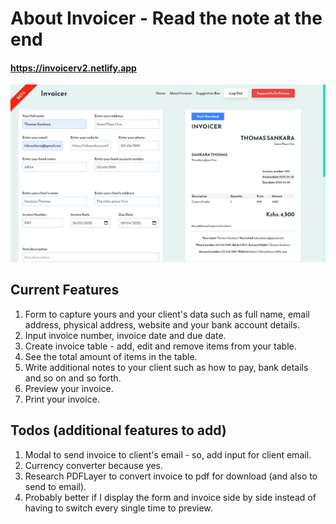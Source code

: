 # About Invoicer - Read the note at the end

#### https://invoicerv2.netlify.app

![alt](./Screenshot.png)

## Current Features

1. Form to capture yours and your client's data such as full name, email address, physical address, website and your bank account details.
2. Input invoice number, invoice date and due date.
3. Create invoice table - add, edit and remove items from your table.
4. See the total amount of items in the table.
5. Write additional notes to your client such as how to pay, bank details and so on and so forth.
6. Preview your invoice.
7. Print your invoice.

## Todos (additional features to add)

1. Modal to send invoice to client's email - so, add input for client email.
2. Currency converter because yes.
3. Research PDFLayer to convert invoice to pdf for download (and also to send to email).
4. Probably better if I display the form and invoice side by side instead of having to switch every single time to preview.


